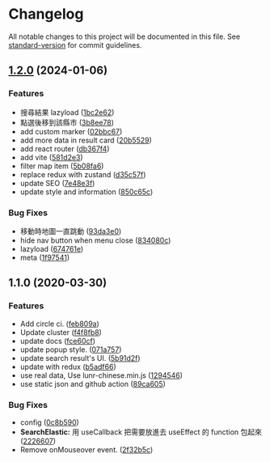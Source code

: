 # Changelog

All notable changes to this project will be documented in this file. See [standard-version](https://github.com/conventional-changelog/standard-version) for commit guidelines.

## [1.2.0](https://github.com/LinYenCheng/coffee-map/compare/v1.1.0...v1.2.0) (2024-01-06)


### Features

* 搜尋結果 lazyload ([1bc2e62](https://github.com/LinYenCheng/coffee-map/commit/1bc2e62270a5ee216c28ea53c62560ef0bb2b07b))
* 點選後移到該縣市 ([3b8ee78](https://github.com/LinYenCheng/coffee-map/commit/3b8ee78c453e5b392909d3ed3cab0020c902cde5))
* add custom marker ([02bbc67](https://github.com/LinYenCheng/coffee-map/commit/02bbc670c280413539b4f15aa3aebff77d37c3b8))
* add more data in result card ([20b5529](https://github.com/LinYenCheng/coffee-map/commit/20b55297cf289e6d95bfcfad995a67fa91c138be))
* add react router ([db367f4](https://github.com/LinYenCheng/coffee-map/commit/db367f4b6722ec1c96f98728f3cfe98bec86ce56))
* add vite ([581d2e3](https://github.com/LinYenCheng/coffee-map/commit/581d2e3c300a86c82763b6f95535e028bab4e212))
* filter map item ([5b08fa6](https://github.com/LinYenCheng/coffee-map/commit/5b08fa635bc34649dea8df2626d207c02ec8a6c7))
* replace redux with zustand ([d35c57f](https://github.com/LinYenCheng/coffee-map/commit/d35c57f82fbf506cbbd0b9713b80820e72c721e7))
* update SEO ([7e48e3f](https://github.com/LinYenCheng/coffee-map/commit/7e48e3f1fb759b9af7d4eca05ee9c1d946b4ac1d))
* update style and information ([850c65c](https://github.com/LinYenCheng/coffee-map/commit/850c65c2f5002fe38a4da187bdd0d2ca25f4fa1b))


### Bug Fixes

* 移動時地圖一直跳動 ([93da3e0](https://github.com/LinYenCheng/coffee-map/commit/93da3e0bfca60d875000439544e10c662de69bbb))
* hide nav button when menu close ([834080c](https://github.com/LinYenCheng/coffee-map/commit/834080c59680f52724a5955924d9cca82d7fc18a))
* lazyload ([674761e](https://github.com/LinYenCheng/coffee-map/commit/674761e0130067422e04c18087189c4172e35532))
* meta ([1f97541](https://github.com/LinYenCheng/coffee-map/commit/1f97541cbb761482a4741f81ff65e469ce9f4c74))

## 1.1.0 (2020-03-30)


### Features

* Add circle ci. ([feb809a](https://github.com/LinYenCheng/coffee-map/commit/feb809a565d0b25281847dda019bdc9005d2039f))
* Update cluster ([f4f8fb8](https://github.com/LinYenCheng/coffee-map/commit/f4f8fb88af1e899dbe10d7564040ae0b38dd77e5))
* update docs ([fce60cf](https://github.com/LinYenCheng/coffee-map/commit/fce60cf27bfb838d3fb31eb5e8c8054fee46e1ea))
* update popup style. ([071a757](https://github.com/LinYenCheng/coffee-map/commit/071a7572c39c92a24eb5432d92828322ef31b7f4))
* update search result's UI. ([5b91d2f](https://github.com/LinYenCheng/coffee-map/commit/5b91d2f4d70ef96bdfbfb03429c44b0b6d62e47b))
* update with redux ([b5adf66](https://github.com/LinYenCheng/coffee-map/commit/b5adf66955c55146bb7e1f4dcad2bff80b7be730))
* use real data, Use lunr-chinese.min.js ([1294546](https://github.com/LinYenCheng/coffee-map/commit/12945465fe226d7ec1785b3b85554177549967dd))
* use static json and github action ([89ca605](https://github.com/LinYenCheng/coffee-map/commit/89ca60542d4de3fdf5c3120cf37db528b9619a8a))


### Bug Fixes

* config ([0c8b590](https://github.com/LinYenCheng/coffee-map/commit/0c8b59023590fe4c8e0bcf0f1dfc501bca57a702))
* **SearchElastic:** 用 useCallback 把需要放進去 useEffect 的 function 包起來 ([2226607](https://github.com/LinYenCheng/coffee-map/commit/2226607a3f65f448cb4a2d8a8d4690070ea92a7e))
* Remove onMouseover event. ([2f32b5c](https://github.com/LinYenCheng/coffee-map/commit/2f32b5ce19a7b711ae9fed070c81ab320942ca4a))
